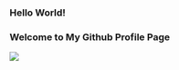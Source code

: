 ### Hello World!<br>
### Welcome to My Github Profile Page
<p>
  <p>
  <img src="https://emojis.slackmojis.com/emojis/images/1618091269/29235/astronaut.gif">
